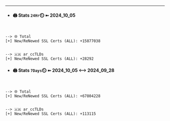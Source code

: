 

---
- #### 🖨️ **Stats** `24Hr`⏲️ ➼ 2024_10_05
```console


--> 🌐 Total
[+] New/ReNewed SSL Certs (ALL): +15877038


--> 🇦🇷 ar_ccTLDs
[+] New/ReNewed SSL Certs (ALL): +28292

```

- #### 🖨️ **Stats** `7Days`⏲️ ➼ 2024_10_05 <--> 2024_09_28
```console


--> 🌐 Total
[+] New/ReNewed SSL Certs (ALL): +67804228


--> 🇦🇷 ar_ccTLDs
[+] New/ReNewed SSL Certs (ALL): +113115

```

